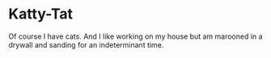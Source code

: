 # Katty-Tat
Of course I have cats. And I like working on my house but am marooned in a drywall and sanding for an indeterminant time.
